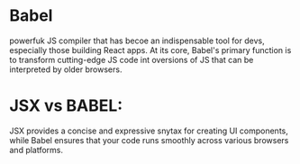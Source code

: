 # Babel
powerfuk JS compiler that has becoe an indispensable tool for devs, especially those building React apps. At its core, Babel's primary function is to transform cutting-edge JS code int oversions of JS that can be interpreted by older browsers.

# JSX vs BABEL:
JSX provides a concise and expressive snytax for creating UI components, while Babel ensures that your code runs smoothly across various browsers and platforms.